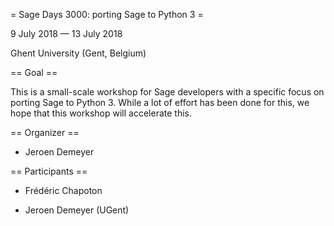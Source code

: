 = Sage Days 3000: porting Sage to Python 3 =

9 July 2018 ­— 13 July 2018

Ghent University (Gent, Belgium)

== Goal ==

This is a small-scale workshop for Sage developers with a specific focus on porting
Sage to Python 3. While a lot of effort has been done for this,
we hope that this workshop will accelerate this.

== Organizer ==

* Jeroen Demeyer

== Participants ==

* Frédéric Chapoton

* Jeroen Demeyer (UGent)
